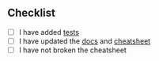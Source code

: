 

## Checklist

- [ ] I have added [tests](https://www.cursorless.org/docs/contributing/test-case-recorder/)
- [ ] I have updated the [docs](https://github.com/cursorless-dev/cursorless/tree/main/docs) and [cheatsheet](https://github.com/cursorless-dev/cursorless/tree/main/cursorless-talon/src/cheatsheet)
- [ ] I have not broken the cheatsheet
